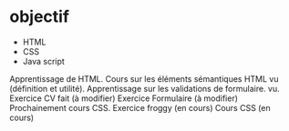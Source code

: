 # objectif

- HTML
- CSS
- Java script

Apprentissage de HTML.
Cours sur les éléments sémantiques HTML vu (définition et utilité).
Apprentissage sur les validations de formulaire. vu.
Exercice CV fait (à modifier)
Exercice Formulaire (à modifier)
Prochainement cours CSS.
Exercice froggy (en cours)
Cours CSS (en cours) 
